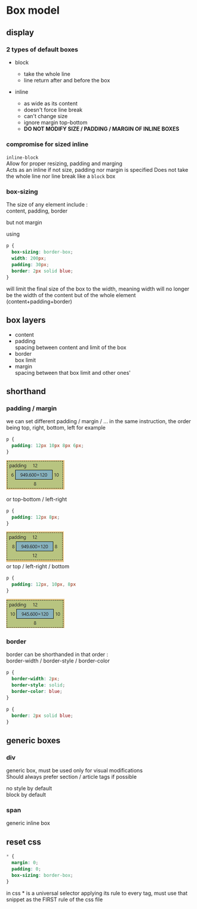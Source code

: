 # Box model

## display 

### 2 types of default boxes

- block
  - take the whole line
  - line return after and before the box

- inline
  - as wide as its content
  - doesn't force line break
  - can't change size
  - ignore margin top-bottom
  - **DO NOT MODIFY SIZE / PADDING / MARGIN OF INLINE BOXES**

### compromise for sized inline

```inline-block```   
Allow for proper resizing, padding and marging  
Acts as an inline if not size, padding nor margin is specified
Does not take the whole line nor line break like a ```block``` box

### box-sizing

The size of any element include :  
content, padding, border  

but not margin

using 
```css
p {
  box-sizing: border-box;
  width: 200px;
  padding: 30px;
  border: 2px solid blue;
}
```
will limit the final size of the box to the width, meaning width will no longer be the width of the content but of the whole element (content+padding+border)

## box layers

- content  
- padding  
spacing between content and limit of the box
- border  
box limit
- margin  
spacing between that box limit and other ones'

## shorthand

### padding / margin

we can set different padding / margin / ... in the same instruction, the order being top, right, bottom, left
for example
```css
p {
  padding: 12px 10px 8px 6px;
}
```
![](shorthand-1.png)  

or top-bottom / left-right
```css
p {
  padding: 12px 8px;
}
```
![](shorthand-2.png)  
or top / left-right / bottom
```css
p {
  padding: 12px, 10px, 8px
}
```
![](shorthand-3.png)  

### border

border can be shorthanded in that order :  
border-width / border-style / border-color
```css
p {
  border-width: 2px;
  border-style: solid;
  border-color: blue;
}
```
```css
p {
  border: 2px solid blue;
}
```

## generic boxes

### div

generic box, must be used only for visual modifications  
Should always prefer section / article tags if possible  

no style by default  
block by default

### span

generic inline box

## reset css

```css
* {
  margin: 0;
  padding: 0;
  box-sizing: border-box;
}
```
in css \* is a universal selector applying its rule to every tag, must use that snippet as the FIRST rule of the css file